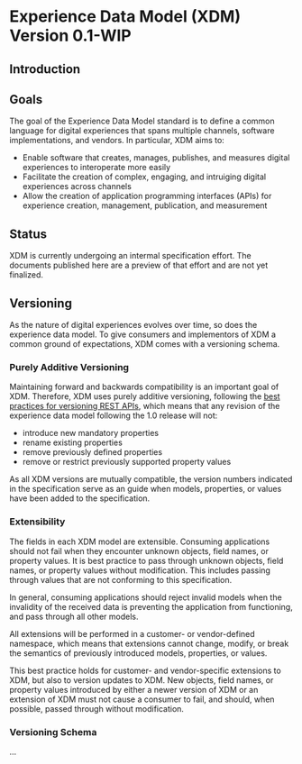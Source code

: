 # Experience Data Model (XDM) Version 0.1-WIP

## Introduction

## Goals

The goal of the Experience Data Model standard is to define a common language for digital experiences that spans multiple channels, software implementations, and vendors. In particular, XDM aims to:

- Enable software that creates, manages, publishes, and measures digital experiences to interoperate more easily
- Facilitate the creation of complex, engaging, and intruiging digital experiences across channels
- Allow the creation of application programming interfaces (APIs) for experience creation, management, publication, and measurement


## Status

XDM is currently undergoing an intermal specification effort. The documents published here are a preview of that effort and are not yet finalized.

## Versioning

As the nature of digital experiences evolves over time, so does the experience data model. To give consumers and implementors of XDM a common ground of expectations, XDM comes with a versioning schema.

### Purely Additive Versioning

Maintaining forward and backwards compatibility is an important goal of XDM. Therefore, XDM uses purely additive versioning, following the [best practices for versioning REST APIs](https://www.infoq.com/articles/roy-fielding-on-versioning), which means that any revision of the experience data model following the 1.0 release will not:

* introduce new mandatory properties
* rename existing properties
* remove previously defined properties
* remove or restrict previously supported property values

As all XDM versions are mutually compatible, the version numbers indicated in the specification serve as an guide when models, properties, or values have been added to the specification.

### Extensibility

The fields in each XDM model are extensible. Consuming applications should not fail when they encounter unknown objects, field names, or property values. It is best practice to pass through unknown objects, field names, or property values without modification. This includes passing through values that are not conforming to this specification.

In general, consuming applications should reject invalid models when the invalidity of the received data is preventing the application from functioning, and pass through all other models.

All extensions will be performed in a customer- or vendor-defined namespace, which means that extensions cannot change, modify, or break the semantics of previously introduced models, properties, or values.

This best practice holds for customer- and vendor-specific extensions to XDM, but also to version updates to XDM. New objects, field names, or property values introduced by either a newer version of XDM or an extension of XDM must not cause a consumer to fail, and should, when possible, passed through without modification.

### Versioning Schema

…